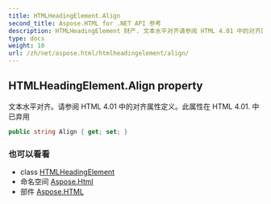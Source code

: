 ```yaml
---
title: HTMLHeadingElement.Align
second_title: Aspose.HTML for .NET API 参考
description: HTMLHeadingElement 财产. 文本水平对齐请参阅 HTML 4.01 中的对齐属性定义此属性在 HTML 4.01. 中已弃用
type: docs
weight: 10
url: /zh/net/aspose.html/htmlheadingelement/align/
---
```

## HTMLHeadingElement.Align property

文本水平对齐。请参阅 HTML 4.01 中的对齐属性定义。此属性在 HTML 4.01. 中已弃用

```csharp
public string Align { get; set; }
```

### 也可以看看

* class [HTMLHeadingElement](../)
* 命名空间 [Aspose.Html](../../htmlheadingelement/)
* 部件 [Aspose.HTML](../../../)


